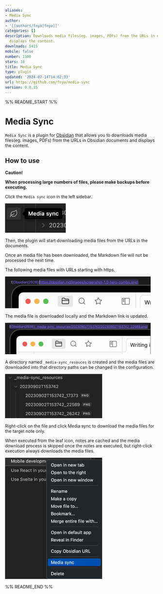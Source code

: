 ```yaml
---
aliases:
- Media Sync
author:
- '[[authors/fnya|fnya]]'
categories: []
description: Downloads media files(eg. images, PDFs) from the URLs in documents and
  displays the content.
downloads: 5415
mobile: false
number: 1100
stars: 18
title: Media Sync
type: plugin
updated: '2024-07-14T14:02:33'
url: https://github.com/fnya/media-sync
version: 0.0.15
---
```


%% README_START %%

# Media Sync

`Media Sync` is a plugin for [Obsidian](https://obsidian.md) that allows you to downloads media files(eg. images, PDFs) from the URLs in Obsidian documents and displays the content.

## How to use

**Caution!**

**When processing large numbers of files, please make backups before executing.**

Click the `Media sync` icon in the left sidebar.

<img src="https://raw.githubusercontent.com/fnya/media-sync/HEAD/resources/image01.png" width="200">

Then, the plugin will start downloading media files from the URLs in the documents.

Once an media file has been downloaded, the Markdown file will not be processed the next time.

The following media files with URLs starting with https.

<img src="https://raw.githubusercontent.com/fnya/media-sync/HEAD/resources/image02.png" width="480">

The media file is downloaded locally and the Markdown link is updated.

<img src="https://raw.githubusercontent.com/fnya/media-sync/HEAD/resources/image03.png" width="480">

A directory named `_media-sync_resouces` is created and the media files are downloaded into that directory paths can be changed in the configuration.

<img src="https://raw.githubusercontent.com/fnya/media-sync/HEAD/resources/image04.png" width="320">

Right-click on the file and click Media sync to download the media files for the target note only.

When executed from the leaf icon, notes are cached and the media download process is skipped once the notes are executed, but right-click execution always downloads the media files.

<img src="https://raw.githubusercontent.com/fnya/media-sync/HEAD/resources/image05.png" width="320">


%% README_END %%